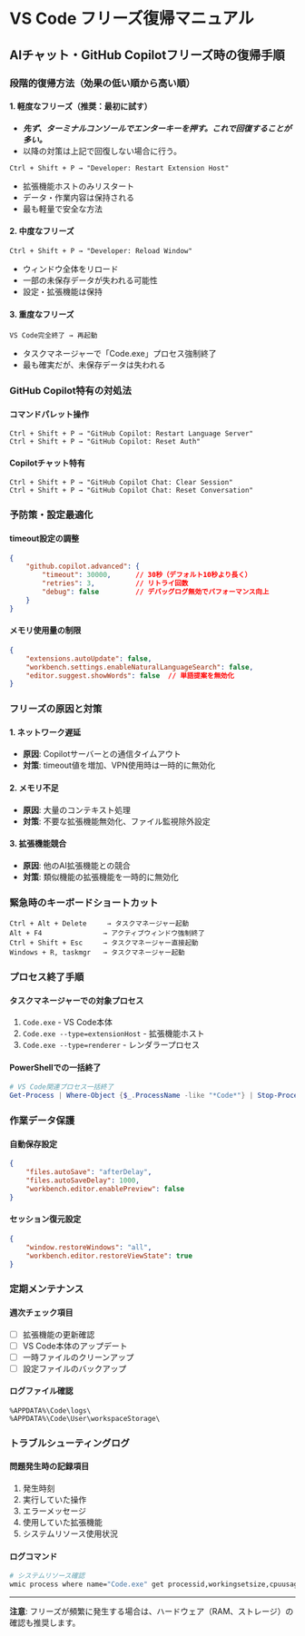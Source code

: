 # VS Code フリーズ復帰マニュアル

## AIチャット・GitHub Copilotフリーズ時の復帰手順

### 段階的復帰方法（効果の低い順から高い順）

#### 1. 軽度なフリーズ（推奨：最初に試す）

- ***先ず、ターミナルコンソールでエンターキーを押す。これで回復することが多い。***
- 以降の対策は上記で回復しない場合に行う。

```
Ctrl + Shift + P → "Developer: Restart Extension Host"
```
- 拡張機能ホストのみリスタート
- データ・作業内容は保持される
- 最も軽量で安全な方法

#### 2. 中度なフリーズ
```
Ctrl + Shift + P → "Developer: Reload Window"
```
- ウィンドウ全体をリロード
- 一部の未保存データが失われる可能性
- 設定・拡張機能は保持

#### 3. 重度なフリーズ
```
VS Code完全終了 → 再起動
```
- タスクマネージャーで「Code.exe」プロセス強制終了
- 最も確実だが、未保存データは失われる

### GitHub Copilot特有の対処法

#### コマンドパレット操作
```
Ctrl + Shift + P → "GitHub Copilot: Restart Language Server"
Ctrl + Shift + P → "GitHub Copilot: Reset Auth"
```

#### Copilotチャット特有
```
Ctrl + Shift + P → "GitHub Copilot Chat: Clear Session"
Ctrl + Shift + P → "GitHub Copilot Chat: Reset Conversation"
```

### 予防策・設定最適化

#### timeout設定の調整
```json
{
    "github.copilot.advanced": {
        "timeout": 30000,      // 30秒（デフォルト10秒より長く）
        "retries": 3,          // リトライ回数
        "debug": false         // デバッグログ無効でパフォーマンス向上
    }
}
```

#### メモリ使用量の制限
```json
{
    "extensions.autoUpdate": false,
    "workbench.settings.enableNaturalLanguageSearch": false,
    "editor.suggest.showWords": false  // 単語提案を無効化
}
```

### フリーズの原因と対策

#### 1. ネットワーク遅延
- **原因**: Copilotサーバーとの通信タイムアウト
- **対策**: timeout値を増加、VPN使用時は一時的に無効化

#### 2. メモリ不足
- **原因**: 大量のコンテキスト処理
- **対策**: 不要な拡張機能無効化、ファイル監視除外設定

#### 3. 拡張機能競合
- **原因**: 他のAI拡張機能との競合
- **対策**: 類似機能の拡張機能を一時的に無効化

### 緊急時のキーボードショートカット

```
Ctrl + Alt + Delete     → タスクマネージャー起動
Alt + F4               → アクティブウィンドウ強制終了
Ctrl + Shift + Esc     → タスクマネージャー直接起動
Windows + R, taskmgr   → タスクマネージャー起動
```

### プロセス終了手順

#### タスクマネージャーでの対象プロセス
1. `Code.exe` - VS Code本体
2. `Code.exe --type=extensionHost` - 拡張機能ホスト
3. `Code.exe --type=renderer` - レンダラープロセス

#### PowerShellでの一括終了
```powershell
# VS Code関連プロセス一括終了
Get-Process | Where-Object {$_.ProcessName -like "*Code*"} | Stop-Process -Force
```

### 作業データ保護

#### 自動保存設定
```json
{
    "files.autoSave": "afterDelay",
    "files.autoSaveDelay": 1000,
    "workbench.editor.enablePreview": false
}
```

#### セッション復元設定
```json
{
    "window.restoreWindows": "all",
    "workbench.editor.restoreViewState": true
}
```

### 定期メンテナンス

#### 週次チェック項目
- [ ] 拡張機能の更新確認
- [ ] VS Code本体のアップデート
- [ ] 一時ファイルのクリーンアップ
- [ ] 設定ファイルのバックアップ

#### ログファイル確認
```
%APPDATA%\Code\logs\
%APPDATA%\Code\User\workspaceStorage\
```

### トラブルシューティングログ

#### 問題発生時の記録項目
1. 発生時刻
2. 実行していた操作
3. エラーメッセージ
4. 使用していた拡張機能
5. システムリソース使用状況

#### ログコマンド
```bash
# システムリソース確認
wmic process where name="Code.exe" get processid,workingsetsize,cpuusage
```

---

**注意**: フリーズが頻繁に発生する場合は、ハードウェア（RAM、ストレージ）の確認も推奨します。
